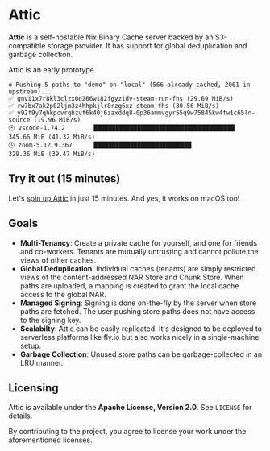 # Attic

**Attic** is a self-hostable Nix Binary Cache server backed by an S3-compatible storage provider.
It has support for global deduplication and garbage collection.

Attic is an early prototype.

```
⚙️ Pushing 5 paths to "demo" on "local" (566 already cached, 2001 in upstream)...
✅ gnvi1x7r8kl3clzx0d266wi82fgyzidv-steam-run-fhs (29.69 MiB/s)
✅ rw7bx7ak2p02ljm3z4hhpkjlr8rzg6xz-steam-fhs (30.56 MiB/s)
✅ y92f9y7qhkpcvrqhzvf6k40j6iaxddq8-0p36ammvgyr55q9w75845kw4fw1c65ln-source (19.96 MiB/s)
🕒 vscode-1.74.2        ███████████████████████████████████████  345.66 MiB (41.32 MiB/s)
🕓 zoom-5.12.9.367      ███████████████████████████              329.36 MiB (39.47 MiB/s)
```

## Try it out (15 minutes)

Let's [spin up Attic](https://docs.attic.rs/tutorial.html) in just 15 minutes.
And yes, it works on macOS too!

## Goals

- **Multi-Tenancy**: Create a private cache for yourself, and one for friends and co-workers. Tenants are mutually untrusting and cannot pollute the views of other caches.
- **Global Deduplication**: Individual caches (tenants) are simply restricted views of the content-addressed NAR Store and Chunk Store. When paths are uploaded, a mapping is created to grant the local cache access to the global NAR.
- **Managed Signing**: Signing is done on-the-fly by the server when store paths are fetched. The user pushing store paths does not have access to the signing key.
- **Scalabilty**: Attic can be easily replicated. It's designed to be deployed to serverless platforms like fly.io but also works nicely in a single-machine setup.
- **Garbage Collection**: Unused store paths can be garbage-collected in an LRU manner.

## Licensing

Attic is available under the **Apache License, Version 2.0**.
See `LICENSE` for details.

By contributing to the project, you agree to license your work under the aforementioned licenses.
